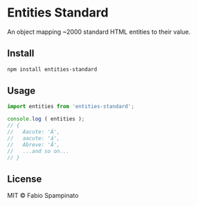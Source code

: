 # Entities Standard

An object mapping ~2000 standard HTML entities to their value.

## Install

```sh
npm install entities-standard
```

## Usage

```ts
import entities from 'entities-standard';

console.log ( entities );
// {
//   Aacute: 'Á',
//   aacute: 'á',
//   Abreve: 'Ă',
//   ...and so on...
// }
```

## License

MIT © Fabio Spampinato
